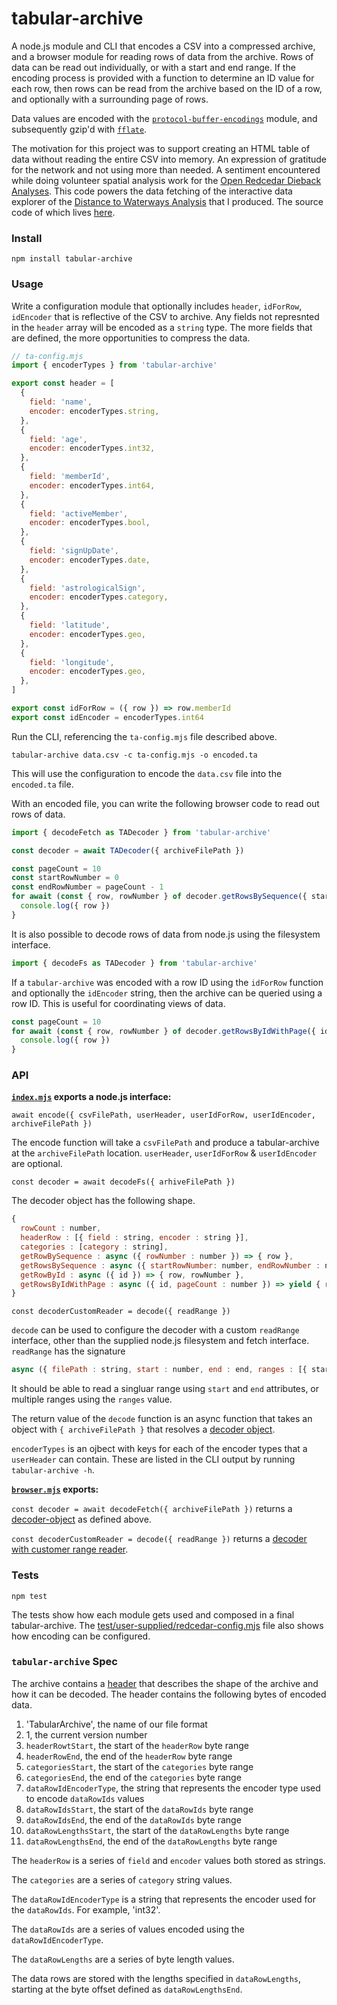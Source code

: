 # tabular-archive

A node.js module and CLI that encodes a CSV into a compressed archive, and a browser module for reading rows of data from the archive. Rows of data can be read out individually, or with a start and end range. If the encoding process is provided with a function to determine an ID value for each row, then rows can be read from the archive based on the ID of a row, and optionally with a surrounding page of rows.

Data values are encoded with the [`protocol-buffer-encodings`](https://github.com/mafintosh/protocol-buffers-encodings) module, and subsequently gzip'd with [`fflate`](https://github.com/101arrowz/fflate).

The motivation for this project was to support creating an HTML table of data without reading the entire CSV into memory. An expression of gratitude for the network and not using more than needed. A sentiment encountered while doing volunteer spatial analysis work for the [Open Redcedar Dieback Analyses](https://jmhulbert.github.io/open/redcedar/). This code powers the data fetching of the interactive data explorer of the [Distance to Waterways Analysis](https://jmhulbert.github.io/open/redcedar/analyses/distance-to-waterways/) that I produced. The source code of which lives [here](https://github.com/rubillionaire/open/tree/main/redcedar/analyses/distance-to-waterways/web-explorer).

### Install

`npm install tabular-archive`

### Usage

Write a configuration module that optionally includes `header`, `idForRow`, `idEncoder` that is reflective of the CSV to archive. Any fields not represnted in the `header` array will be encoded as a `string` type. The more fields that are defined, the more opportunities to compress the data.

```javascript
// ta-config.mjs
import { encoderTypes } from 'tabular-archive'

export const header = [
  {
    field: 'name',
    encoder: encoderTypes.string,
  },
  {
    field: 'age',
    encoder: encoderTypes.int32,
  },
  {
    field: 'memberId',
    encoder: encoderTypes.int64,
  },
  {
    field: 'activeMember',
    encoder: encoderTypes.bool,
  },
  {
    field: 'signUpDate',
    encoder: encoderTypes.date,
  },
  {
    field: 'astrologicalSign',
    encoder: encoderTypes.category,
  },
  {
    field: 'latitude',
    encoder: encoderTypes.geo,
  },
  {
    field: 'longitude',
    encoder: encoderTypes.geo,
  },
]

export const idForRow = ({ row }) => row.memberId
export const idEncoder = encoderTypes.int64
````

Run the CLI, referencing the `ta-config.mjs` file described above.

`tabular-archive data.csv -c ta-config.mjs -o encoded.ta`

This will use the configuration to encode the `data.csv` file into the `encoded.ta` file.

With an encoded file, you can write the following browser code to read out rows of data.

```javascript
import { decodeFetch as TADecoder } from 'tabular-archive'

const decoder = await TADecoder({ archiveFilePath })

const pageCount = 10
const startRowNumber = 0
const endRowNumber = pageCount - 1
for await (const { row, rowNumber } of decoder.getRowsBySequence({ startRowNumber, endRowNumber })) {
  console.log({ row })
}
```

It is also possible to decode rows of data from node.js using the filesystem interface.

```javascript
import { decodeFs as TADecoder } from 'tabular-archive'
```

If a `tabular-archive` was encoded with a row ID using the `idForRow` function and optionally the `idEncoder` string, then the archive can be queried using a row ID. This is useful for coordinating views of data.

```javascript
const pageCount = 10
for await (const { row, rowNumber } of decoder.getRowsByIdWithPage({ id, pageCount })) {
  console.log({ row })
}
```


### API

**[`index.mjs`](./index.mjs) exports a node.js interface:**

`await encode({ csvFilePath, userHeader, userIdForRow, userIdEncoder, archiveFilePath })`

The encode function will take a `csvFilePath` and produce a tabular-archive at the `archiveFilePath` location. `userHeader`, `userIdForRow` & `userIdEncoder` are optional.

`const decoder = await decodeFs({ arhiveFilePath })`

The <a name="decoder-object">decoder object</a> has the following shape.

```javascript
{
  rowCount : number,
  headerRow : [{ field : string, encoder : string }],
  categories : [category : string],
  getRowBySequence : async ({ rowNumber : number }) => { row },
  getRowsBySequence : async ({ startRowNumber: number, endRowNumber : number }) => yield { row, rowNumber },
  getRowById : async ({ id }) => { row, rowNumber },
  getRowsByIdWithPage : async ({ id, pageCount : number }) => yield { row, rowNumber },
}
```

<a name="decoder-custom-reader"></a>`const decoderCustomReader = decode({ readRange })`

`decode` can be used to configure the decoder with a custom `readRange` interface, other than the supplied node.js filesystem and fetch interface. `readRange` has the signature

```javascript
async ({ filePath : string, start : number, end : end, ranges : [{ start, end }] }) => buffer
```

It should be able to read a singluar range using `start` and `end` attributes, or multiple ranges using the `ranges` value.

The return value of the `decode` function is an async function that takes an object with `{ archiveFilePath }` that resolves a [decoder object](#decoder-object).

`encoderTypes` is an ojbect with keys for each of the encoder types that a `userHeader` can contain. These are listed in the CLI output by running `tabular-archive -h`.

**[`browser.mjs`](./browser.js) exports:**

`const decoder = await decodeFetch({ archiveFilePath })` returns a [decoder-object](#decoder-object) as defined above.

`const decoderCustomReader = decode({ readRange })` returns a [decoder with customer range reader](#decoder-custom-reader).


### Tests

`npm test`

The tests show how each module gets used and composed in a final tabular-archive. The [test/user-supplied/redcedar-config.mjs](./test/user-supplied/redcedar-config.mjs) file also shows how encoding can be configured.


### `tabular-archive` Spec

The archive contains a [header](./src/archive-header.mjs) that describes the shape of the archive and how it can be decoded. The header contains the following bytes of encoded data.

1. 'TabularArchive', the name of our file format
2. 1, the current version number
3. `headerRowtStart`, the start of the `headerRow` byte range
4. `headerRowEnd`, the end of the `headerRow` byte range
5. `categoriesStart`, the start of the `categories` byte range
6. `categoriesEnd`, the end of the `categories` byte range
7. `dataRowIdEncoderType`, the string that represents the encoder type used to encode `dataRowIds` values
8. `dataRowIdsStart`, the start of the `dataRowIds` byte range
9. `dataRowIdsEnd`, the end of the `dataRowIds` byte range
10. `dataRowLengthsStart`, the start of the `dataRowLengths` byte range
11. `dataRowLengthsEnd`, the end of the `dataRowLengths` byte range

The `headerRow` is a series of `field` and `encoder` values both stored as strings.

The `categories` are a series of `category` string values.

The `dataRowIdEncoderType` is a string that represents the encoder used for the `dataRowIds`. For example, 'int32'.

The `dataRowIds` are a series of values encoded using the `dataRowIdEncoderType`.

The `dataRowLengths` are a series of byte length values.

The data rows are stored with the lengths specified in `dataRowLengths`, starting at the byte offset defined as `dataRowLengthsEnd`.
